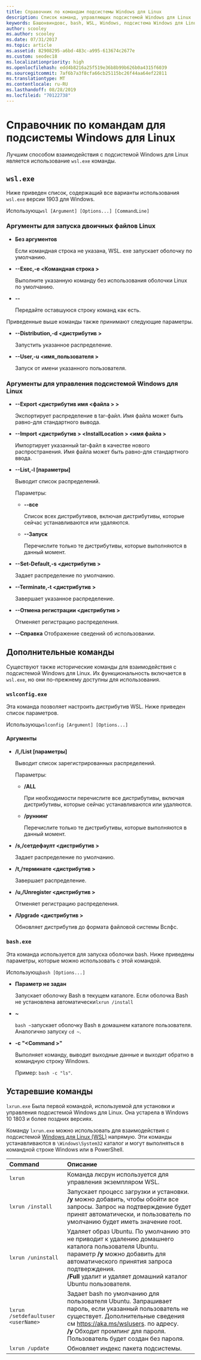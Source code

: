 ```yaml
---
title: Справочник по командам подсистемы Windows для Linux
description: Список команд, управляющих подсистемой Windows для Linux
keywords: Башонвиндовс, bash, WSL, Windows, подсистема Windows для Linux, виндовссубсистем, Ubuntu
author: scooley
ms.author: scooley
ms.date: 07/31/2017
ms.topic: article
ms.assetid: 82908295-a6bd-483c-a995-613674c2677e
ms.custom: seodec18
ms.localizationpriority: high
ms.openlocfilehash: edd4b8216a25f519e36b8b99b626b0a4315f6039
ms.sourcegitcommit: 7af6b7a3f8cfa66cb25115bc26f44aa64ef22811
ms.translationtype: MT
ms.contentlocale: ru-RU
ms.lasthandoff: 08/28/2019
ms.locfileid: "70122738"
---
```

# <a name="command-reference-for-windows-subsystem-for-linux"></a>Справочник по командам для подсистемы Windows для Linux

Лучшим способом взаимодействия с подсистемой Windows для Linux является использование `wsl.exe` команды. 


## `wsl.exe`

Ниже приведен список, содержащий все варианты использования `wsl.exe` версии 1903 для Windows.

Использующ`wsl [Argument] [Options...] [CommandLine]`

### <a name="arguments-for-running-linux-binaries"></a>Аргументы для запуска двоичных файлов Linux

* **Без аргументов**

  Если командная строка не указана, WSL. exe запускает оболочку по умолчанию.

* **--Exec,-e \<Командная строка >**
  
  Выполните указанную команду без использования оболочки Linux по умолчанию.

* **--**
  
  Передайте оставшуюся строку команд как есть.

Приведенные выше команды также принимают следующие параметры.

* **--Distribution,-d \<дистрибутив >**

  Запустить указанное распределение.

* **--User,-u \<имя_пользователя >**

  Запуск от имени указанного пользователя.

### <a name="arguments-for-managing-windows-subsystem-for-linux"></a>Аргументы для управления подсистемой Windows для Linux

* **--Export \<дистрибутив имя \<файла > >**
  
  Экспортирует распределение в tar-файл. Имя файла может быть равно-для стандартного вывода.

* **--Import \<дистрибутив > \<InstallLocation > \<имя файла >**
  
  Импортирует указанный tar-файл в качестве нового распространения. Имя файла может быть равно-для стандартного ввода.

* **--List,-l [параметры]**
  
  Выводит список распределений.

  Параметры:
  * **--все**
      
    Список всех дистрибутивов, включая дистрибутивы, которые сейчас устанавливаются или удаляются.

  * **--Запуск**
      
    Перечислите только те дистрибутивы, которые выполняются в данный момент.

* **--Set-Default,-s \<дистрибутив >**
  
  Задает распределение по умолчанию.

* **--Terminate,-t \<дистрибутив >**
  
  Завершает указанное распределение.

* **--Отмена регистрации \<дистрибутив >**
  
  Отменяет регистрацию распределения.
   
* **--Справка** Отображение сведений об использовании.

## <a name="additional-commands"></a>Дополнительные команды

Существуют также исторические команды для взаимодействия с подсистемой Windows для Linux. Их функциональность включается в `wsl.exe`, но они по-прежнему доступны для использования. 

### `wslconfig.exe`

Эта команда позволяет настроить дистрибутив WSL. Ниже приведен список параметров.

Использующ`wslconfig [Argument] [Options...]`

#### <a name="arguments"></a>Аргументы
* **/l,/List [параметры]**
  
  Выводит список зарегистрированных распределений.
  
  Параметры:
    * **/ALL**
    
      При необходимости перечислите все дистрибутивы, включая дистрибутивы, которые сейчас устанавливаются или удаляются.

    * **/руннинг**
      
      Перечислите только те дистрибутивы, которые выполняются в данный момент.

* **/s,/сетдефаулт \<дистрибутив >**
  
  Задает распределение по умолчанию.

* **/t,/терминате \<дистрибутив >**
  
  Завершает распределение.

* **/u,/Unregister \<дистрибутив >**
  
  Отменяет регистрацию распределения.
   
* **/Upgrade \<дистрибутив >**
  
  Обновляет дистрибутив до формата файловой системы Вслфс.

### `bash.exe`

Эта команда используется для запуска оболочки bash. Ниже приведены параметры, которые можно использовать с этой командой.

Использующ`bash [Options...]`

* **Параметр не задан**
  
  Запускает оболочку Bash в текущем каталоге. Если оболочка Bash не установлена автоматически`lxrun /install`

* **~**
  
  `bash ~`запускает оболочку Bash в домашнем каталоге пользователя.  Аналогично запуску `cd ~`.

* **-c "\<Command >"**
  
  Выполняет команду, выводит выходные данные и выходит обратно в командную строку Windows.
    
  Пример: `bash -c "ls"`.

## <a name="deprecated-commands"></a>Устаревшие команды

`lxrun.exe` Была первой командой, используемой для установки и управления подсистемой Windows для Linux. Она устарела в Windows 10 1803 и более поздних версиях.

Команду `lxrun.exe` можно использовать для взаимодействия с подсистемой [Windows для Linux (WSL)](https://msdn.microsoft.com/en-us/commandline/wsl/faq#what-windows-subsystem-for-linux-wsl-) напрямую.  Эти команды устанавливаются в `\Windows\System32` каталог и могут выполняться в командной строке Windows или в PowerShell.

| Command                     | Описание                     |
|:----------------------------|:---------------------------|
| `lxrun`                     | Команда лксрун используется для управления экземпляром WSL. |
| `lxrun /install`            | Запускает процесс загрузки и установки. <br/> **/y** можно добавить, чтобы обойти все запросы.  Запрос на подтверждение будет принят автоматически, и пользователь по умолчанию будет иметь значение root.          |
| `lxrun /uninstall`          | Удаляет образ Ubuntu.  По умолчанию это не приводит к удалению домашнего каталога пользователя Ubuntu. <br/> параметр **/y** можно добавить для автоматического принятия запроса подтверждения. <br/>**/Full** удалит и удаляет домашний каталог Ubuntu пользователя.         |
| `lxrun /setdefaultuser <userName>`     | Задает bash по умолчанию для пользователя Ubuntu. Запрашивает пароль, если указанный пользователь не существует.  Дополнительные сведения см https://aka.ms/wslusers. по адресу. <br/> **/y** Обходит промпинг для пароля.  Пользователь будет создан без пароля.|
| `lxrun /update`            | Обновляет индекс пакета подсистемы.          |

